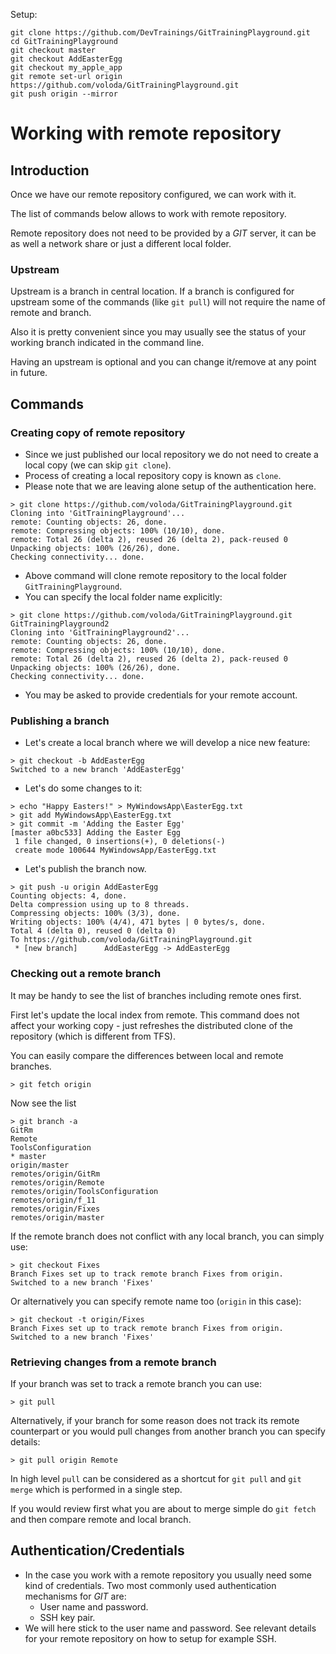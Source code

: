 Setup:
```
git clone https://github.com/DevTrainings/GitTrainingPlayground.git
cd GitTrainingPlayground
git checkout master
git checkout AddEasterEgg
git checkout my_apple_app
git remote set-url origin https://github.com/voloda/GitTrainingPlayground.git
git push origin --mirror
```

# Working with remote repository

## Introduction

Once we have our remote repository configured, we can work with it.

The list of commands below allows to work with remote repository.

Remote repository does not need to be provided by a _GIT_ server, it can
be as well a network share or just a different local folder.

### Upstream

Upstream is a branch in central location. If a branch is configured for upstream some of the commands (like ```git pull```) will not require the name of remote and branch.

Also it is pretty convenient since you may usually see the status of your
working branch indicated in the command line.

Having an upstream is optional and you can change it/remove at any point
in future.

## Commands

### Creating copy of remote repository

* Since we just published our local repository we do not need to create
  a local copy (we can skip `git clone`).
* Process of creating a local repository copy is known as ```clone```.
* Please note that we are leaving alone setup of the authentication here.
```
> git clone https://github.com/voloda/GitTrainingPlayground.git
Cloning into 'GitTrainingPlayground'...
remote: Counting objects: 26, done.
remote: Compressing objects: 100% (10/10), done.
remote: Total 26 (delta 2), reused 26 (delta 2), pack-reused 0
Unpacking objects: 100% (26/26), done.
Checking connectivity... done.
```
* Above command will clone remote repository to the local folder ```GitTrainingPlayground```.
* You can specify the local folder name explicitly:
```
> git clone https://github.com/voloda/GitTrainingPlayground.git GitTrainingPlayground2
Cloning into 'GitTrainingPlayground2'...
remote: Counting objects: 26, done.
remote: Compressing objects: 100% (10/10), done.
remote: Total 26 (delta 2), reused 26 (delta 2), pack-reused 0
Unpacking objects: 100% (26/26), done.
Checking connectivity... done.
```
* You may be asked to provide credentials for your remote account.

### Publishing a branch

* Let's create a local branch where we will develop a nice new feature:

```
> git checkout -b AddEasterEgg
Switched to a new branch 'AddEasterEgg'
```

* Let's do some changes to it:

```
> echo "Happy Easters!" > MyWindowsApp\EasterEgg.txt
> git add MyWindowsApp\EasterEgg.txt
> git commit -m 'Adding the Easter Egg'
[master a0bc533] Adding the Easter Egg
 1 file changed, 0 insertions(+), 0 deletions(-)
 create mode 100644 MyWindowsApp/EasterEgg.txt
```

* Let's publish the branch now.

```
> git push -u origin AddEasterEgg
Counting objects: 4, done.
Delta compression using up to 8 threads.
Compressing objects: 100% (3/3), done.
Writing objects: 100% (4/4), 471 bytes | 0 bytes/s, done.
Total 4 (delta 0), reused 0 (delta 0)
To https://github.com/voloda/GitTrainingPlayground.git
 * [new branch]      AddEasterEgg -> AddEasterEgg
```

### Checking out a remote branch

It may be handy to see the list of branches including remote ones first.

First let's update the local index from remote. This command does not affect your working copy - just refreshes the distributed clone of the repository (which is different from TFS).

You can easily compare the differences between local and remote branches.

```
> git fetch origin
```

Now see the list

```
> git branch -a
GitRm
Remote
ToolsConfiguration
* master
origin/master
remotes/origin/GitRm
remotes/origin/Remote
remotes/origin/ToolsConfiguration
remotes/origin/f_11
remotes/origin/Fixes
remotes/origin/master
```

If the remote branch does not conflict with any local branch, you can
simply use:

```
> git checkout Fixes
Branch Fixes set up to track remote branch Fixes from origin.
Switched to a new branch 'Fixes'
```

Or alternatively you can specify remote name too (```origin``` in this
case):

```
> git checkout -t origin/Fixes
Branch Fixes set up to track remote branch Fixes from origin.
Switched to a new branch 'Fixes'
```

### Retrieving changes from a remote branch

If your branch was set to track a remote branch you can use:

```
> git pull
```

Alternatively, if your branch for some reason does not track its remote
counterpart or you would pull changes from another branch you can specify
details:

```
> git pull origin Remote
```

In high level `pull` can be considered as a shortcut for `git pull` and
`git merge` which is performed in a single step.

If you would review first what you are about to merge simple do `git fetch` and then compare remote and local branch.

## Authentication/Credentials

* In the case you work with a remote repository you usually need some
  kind of credentials.
  Two most commonly used authentication mechanisms for _GIT_ are:
  * User name and password.
  * SSH key pair.
* We will here stick to the user name and password. See relevant details
  for your remote repository on how to setup for example SSH.
